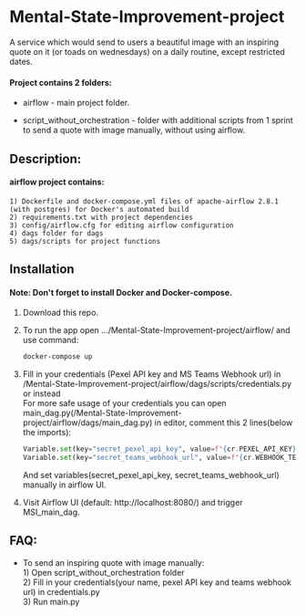 # Mental-State-Improvement-project
A service which would send to users a beautiful image with an inspiring quote on it (or toads on wednesdays) on a daily routine, except restricted dates.

#### Project contains 2 folders:
  * airflow - main project folder.  
    
  * script_without_orchestration - folder with additional scripts from 1 sprint to send a quote with image manually, without using airflow.  


  ## Description:
#### airflow project contains: 
    1) Dockerfile and docker-compose.yml files of apache-airflow 2.8.1 (with postgres) for Docker's automated build
    2) requirements.txt with project dependencies
    3) config/airflow.cfg for editing airflow configuration
    4) dags folder for dags
    5) dags/scripts for project functions 
    
  ## Installation
  #### Note: Don't forget to install Docker and Docker-compose.
  1) Download this repo.
  2) To run the app open .../Mental-State-Improvement-project/airflow/ and use command:

     ```bash
     docker-compose up
     ```
  3) Fill in your credentials (Pexel API key and MS Teams Webhook url) in /Mental-State-Improvement-project/airflow/dags/scripts/credentials.py  
     or instead  
     For more safe usage of your credentials you can open main_dag.py(/Mental-State-Improvement-project/airflow/dags/main_dag.py) in editor, comment this 2 lines(below the imports):
     
     ```python
     Variable.set(key="secret_pexel_api_key", value=f"{cr.PEXEL_API_KEY}")
     Variable.set(key="secret_teams_webhook_url", value=f"{cr.WEBHOOK_TEAMS}")
     ```
     And set variables(secret_pexel_api_key, secret_teams_webhook_url) manually in airflow UI.
     
  5) Visit Airflow UI (default: http://localhost:8080/) and trigger MSI_main_dag.

  ## FAQ:
  * To send an inspiring quote with image manually:  
        1) Open script_without_orchestration folder  
        2) Fill in your credentials(your name, pexel API key and teams webhook url) in credentials.py  
        3) Run main.py

